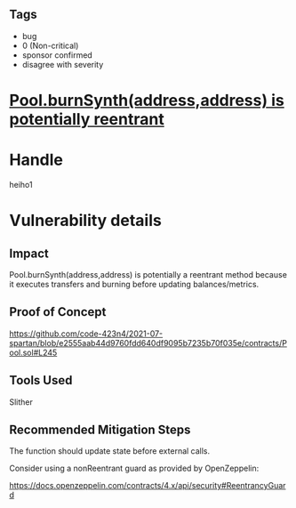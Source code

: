 ## Tags

- bug
- 0 (Non-critical)
- sponsor confirmed
- disagree with severity

# [Pool.burnSynth(address,address) is potentially reentrant](https://github.com/code-423n4/2021-07-spartan-findings/issues/203) 

# Handle

heiho1


# Vulnerability details

## Impact

Pool.burnSynth(address,address) is potentially a reentrant method because it executes transfers and burning before updating balances/metrics.

## Proof of Concept

https://github.com/code-423n4/2021-07-spartan/blob/e2555aab44d9760fdd640df9095b7235b70f035e/contracts/Pool.sol#L245

## Tools Used

Slither

## Recommended Mitigation Steps

The function should update state before external calls.

Consider using a nonReentrant guard as provided by OpenZeppelin:

https://docs.openzeppelin.com/contracts/4.x/api/security#ReentrancyGuard

